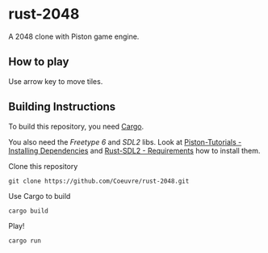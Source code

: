 rust-2048
=========

A 2048 clone with Piston game engine.

How to play
-----------
Use arrow key to move tiles.

## Building Instructions

To build this repository, you need [Cargo](https://github.com/rust-lang/cargo).

You also need the _Freetype 6_ and _SDL2_ libs.
Look at [Piston-Tutorials - Installing Dependencies](https://github.com/PistonDevelopers/Piston-Tutorials/tree/master/getting-started#installing-dependencies) and [Rust-SDL2 - Requirements](https://github.com/AngryLawyer/rust-sdl2#sdl20--development-libraries) how to install them.


Clone this repository
```
git clone https://github.com/Coeuvre/rust-2048.git
```

Use Cargo to build
```
cargo build
```

Play!
```
cargo run
```

